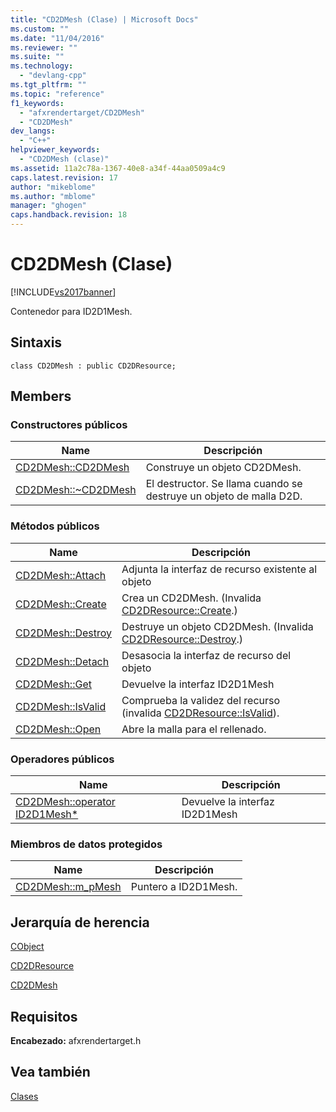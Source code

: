 ```yaml
---
title: "CD2DMesh (Clase) | Microsoft Docs"
ms.custom: ""
ms.date: "11/04/2016"
ms.reviewer: ""
ms.suite: ""
ms.technology: 
  - "devlang-cpp"
ms.tgt_pltfrm: ""
ms.topic: "reference"
f1_keywords: 
  - "afxrendertarget/CD2DMesh"
  - "CD2DMesh"
dev_langs: 
  - "C++"
helpviewer_keywords: 
  - "CD2DMesh (clase)"
ms.assetid: 11a2c78a-1367-40e8-a34f-44aa0509a4c9
caps.latest.revision: 17
author: "mikeblome"
ms.author: "mblome"
manager: "ghogen"
caps.handback.revision: 18
---
```

# CD2DMesh (Clase)
[!INCLUDE[vs2017banner](../../assembler/inline/includes/vs2017banner.md)]

Contenedor para ID2D1Mesh.  
  
## Sintaxis  
  
```  
class CD2DMesh : public CD2DResource;  
```  
  
## Members  
  
### Constructores públicos  
  
|Name|Descripción|  
|----------|-----------------|  
|[CD2DMesh::CD2DMesh](../Topic/CD2DMesh::CD2DMesh.md)|Construye un objeto CD2DMesh.|  
|[CD2DMesh::~CD2DMesh](../Topic/CD2DMesh::~CD2DMesh.md)|El destructor.  Se llama cuando se destruye un objeto de malla D2D.|  
  
### Métodos públicos  
  
|Name|Descripción|  
|----------|-----------------|  
|[CD2DMesh::Attach](../Topic/CD2DMesh::Attach.md)|Adjunta la interfaz de recurso existente al objeto|  
|[CD2DMesh::Create](../Topic/CD2DMesh::Create.md)|Crea un CD2DMesh.  \(Invalida [CD2DResource::Create](../Topic/CD2DResource::Create.md).\)|  
|[CD2DMesh::Destroy](../Topic/CD2DMesh::Destroy.md)|Destruye un objeto CD2DMesh.  \(Invalida [CD2DResource::Destroy](../Topic/CD2DResource::Destroy.md).\)|  
|[CD2DMesh::Detach](../Topic/CD2DMesh::Detach.md)|Desasocia la interfaz de recurso del objeto|  
|[CD2DMesh::Get](../Topic/CD2DMesh::Get.md)|Devuelve la interfaz ID2D1Mesh|  
|[CD2DMesh::IsValid](../Topic/CD2DMesh::IsValid.md)|Comprueba la validez del recurso \(invalida [CD2DResource::IsValid](../Topic/CD2DResource::IsValid.md)\).|  
|[CD2DMesh::Open](../Topic/CD2DMesh::Open.md)|Abre la malla para el rellenado.|  
  
### Operadores públicos  
  
|Name|Descripción|  
|----------|-----------------|  
|[CD2DMesh::operator ID2D1Mesh\*](../Topic/CD2DMesh::operator%20ID2D1Mesh*.md)|Devuelve la interfaz ID2D1Mesh|  
  
### Miembros de datos protegidos  
  
|Name|Descripción|  
|----------|-----------------|  
|[CD2DMesh::m\_pMesh](../Topic/CD2DMesh::m_pMesh.md)|Puntero a ID2D1Mesh.|  
  
## Jerarquía de herencia  
 [CObject](../../mfc/reference/cobject-class.md)  
  
 [CD2DResource](../../mfc/reference/cd2dresource-class.md)  
  
 [CD2DMesh](../../mfc/reference/cd2dmesh-class.md)  
  
## Requisitos  
 **Encabezado:** afxrendertarget.h  
  
## Vea también  
 [Clases](../../mfc/reference/mfc-classes.md)